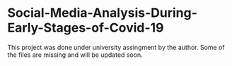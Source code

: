 # Social-Media-Analysis-During-Early-Stages-of-Covid-19

 This project was done under university assingment by the author. 
 Some of the files are missing and will be updated soon.
